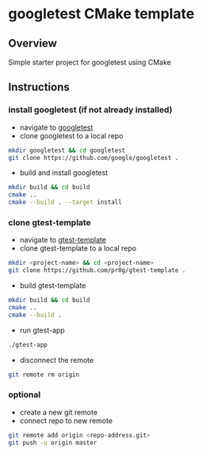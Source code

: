 # googletest CMake template

## Overview

Simple starter project for googletest using CMake

## Instructions

### install googletest (if not already installed)

* navigate to [googletest](https://github.com/google/googletest)
* clone googletest to a local repo

```bash
mkdir googletest && cd googletest
git clone https://github.com/google/googletest .
```

* build and install googletest

```bash
mkdir build && cd build
cmake ..
cmake --build . --target install
```

### clone gtest-template

* navigate to [gtest-template](https://github.com/pr0g/gtest-template)
* clone gtest-template to a local repo

```bash
mkdir <project-name> && cd <project-name>
git clone https://github.com/pr0g/gtest-template .
```

* build gtest-template

```bash
mkdir build && cd build
cmake ..
cmake --build .
```

* run gtest-app

```bash
./gtest-app
```

* disconnect the remote

```bash
git remote rm origin
```

### optional

* create a new git remote
* connect repo to new remote

```bash
git remote add origin <repo-address.git>
git push -u origin master
```